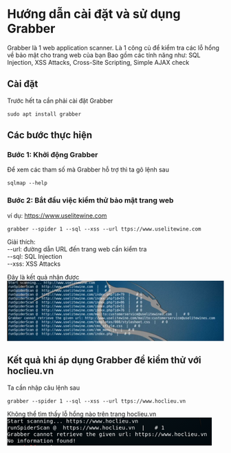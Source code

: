 # Hướng dẫn cài đặt và sử dụng Grabber
Grabber là 1 web application scanner. Là 1 công củ để kiểm tra các lỗ hổng về bảo mật cho trang web của bạn
Bao gồm các tính năng như: SQL Injection, XSS Attacks, Cross-Site Scripting, Simple AJAX check

## Cài đặt
Trước hết ta cần phải cài đặt Grabber
```
sudo apt install grabber
```
## Các bước thực hiện
### Bước 1: Khởi động Grabber

Để xem các tham số mà Grabber hỗ trợ thì ta gõ lệnh sau
```
sqlmap --help
```
### Bước 2: Bắt đầu việc kiểm thử bảo mật trang web
ví dụ: https://www.uselitewine.com<br>
```
grabber --spider 1 --sql --xss --url ttps://www.uselitewine.com
```
Giải thích:<br>
--url: đường dẫn URL đến trang web cần kiểm tra<br>
--sql: SQL Injection<br>
--xss: XSS Attacks<br>

Đây là kết quả nhận được
![](grabber1.png)<br>

## Kết quả khi áp dụng Grabber để kiểm thử với hoclieu.vn
Ta cần nhập câu lệnh sau
```
grabber --spider 1 --sql --xss --url ttps://www.hoclieu.vn
```

Không thể tìm thấy lỗ hổng nào trên trang hoclieu.vn
![](grabber2.png)<br>
